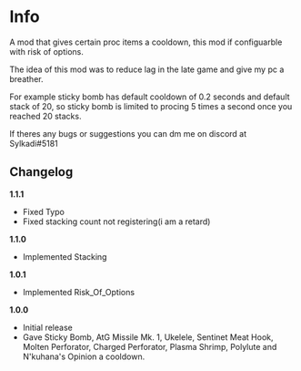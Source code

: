 # Info

A mod that gives certain proc items a cooldown, this mod if configuarble with risk of options.

The idea of this mod was to reduce lag in the late game and give my pc a breather.

For example sticky bomb has default cooldown of 0.2 seconds and default stack of 20, so sticky bomb is limited to procing 5 times a second once you reached 20 stacks.

If theres any bugs or suggestions you can dm me on discord at Sylkadi#5181 

## Changelog

**1.1.1**

* Fixed Typo
* Fixed stacking count not registering(i am a retard)

**1.1.0**

* Implemented Stacking

**1.0.1**

* Implemented Risk_Of_Options

**1.0.0**

* Initial release
* Gave Sticky Bomb, AtG Missile Mk. 1, Ukelele, Sentinet Meat Hook, Molten Perforator, Charged Perforator, Plasma Shrimp, Polylute and N'kuhana's Opinion a cooldown.
